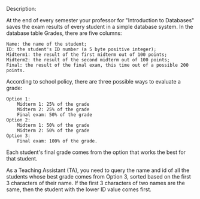 Description:

At the end of every semester your professor for "Introduction to Databases" saves the exam results of every student in a simple database system. In the database table Grades, there are five columns:

    Name: the name of the student;
    ID: the student's ID number (a 5 byte positive integer);
    Midterm1: the result of the first midterm out of 100 points;
    Midterm2: the result of the second midterm out of 100 points;
    Final: the result of the final exam, this time out of a possible 200 points.

According to school policy, there are three possible ways to evaluate a grade:

    Option 1:
        Midterm 1: 25% of the grade
        Midterm 2: 25% of the grade
        Final exam: 50% of the grade
    Option 2:
        Midterm 1: 50% of the grade
        Midterm 2: 50% of the grade
    Option 3:
        Final exam: 100% of the grade.

Each student's final grade comes from the option that works the best for that student.

As a Teaching Assistant (TA), you need to query the name and id of all the students whose best grade comes from Option 3, sorted based on the first 3 characters of their name. If the first 3 characters of two names are the same, then the student with the lower ID value comes first.